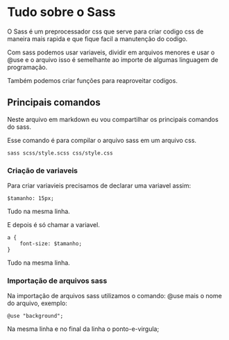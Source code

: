 # Tudo sobre o Sass

O Sass é um preprocessador css que serve para criar codigo css de maneira mais rapida e que fique facil a manutenção do codigo.

Com sass podemos usar variaveis, dividir em arquivos menores e usar o @use e o arquivo isso é semelhante ao importe de algumas linguagem de programação.

Também podemos criar funções para reaproveitar codigos.


## Principais comandos

Neste arquivo em markdown eu vou compartilhar os principais comandos do sass.

Esse comando é para compilar o arquivo sass em um arquivo css.

    sass scss/style.scss css/style.css

### Criação de variaveis

Para criar variavieis precisamos de declarar uma variavel assim: 

    $tamanho: 15px;

Tudo na mesma linha.

E depois é só chamar a variavel.

    a {
        font-size: $tamanho;
    }

Tudo na mesma linha.


### Importação de arquivos sass

Na importação de arquivos sass utilizamos o comando:
@use mais o nome do arquivo, exemplo:

    @use "background";

Na mesma linha e no final da linha o ponto-e-virgula;



